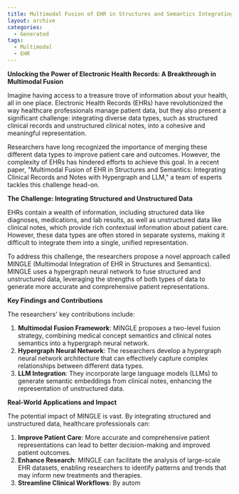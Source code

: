 ```yaml
---
title: Multimodal Fusion of EHR in Structures and Semantics Integrating Clinical Records and Notes with Hypergraph and LLM
layout: archive
categories:
  - Generated
tags:
  - Multimodal
  - EHR
---
```

**Unlocking the Power of Electronic Health Records: A Breakthrough in Multimodal Fusion**

Imagine having access to a treasure trove of information about your health, all in one place. Electronic Health Records (EHRs) have revolutionized the way healthcare professionals manage patient data, but they also present a significant challenge: integrating diverse data types, such as structured clinical records and unstructured clinical notes, into a cohesive and meaningful representation.

Researchers have long recognized the importance of merging these different data types to improve patient care and outcomes. However, the complexity of EHRs has hindered efforts to achieve this goal. In a recent paper, "Multimodal Fusion of EHR in Structures and Semantics: Integrating Clinical Records and Notes with Hypergraph and LLM," a team of experts tackles this challenge head-on.

**The Challenge: Integrating Structured and Unstructured Data**

EHRs contain a wealth of information, including structured data like diagnoses, medications, and lab results, as well as unstructured data like clinical notes, which provide rich contextual information about patient care. However, these data types are often stored in separate systems, making it difficult to integrate them into a single, unified representation.

To address this challenge, the researchers propose a novel approach called MINGLE (Multimodal Integration of EHR in Structures and Semantics). MINGLE uses a hypergraph neural network to fuse structured and unstructured data, leveraging the strengths of both types of data to generate more accurate and comprehensive patient representations.

**Key Findings and Contributions**

The researchers' key contributions include:

1. **Multimodal Fusion Framework**: MINGLE proposes a two-level fusion strategy, combining medical concept semantics and clinical notes semantics into a hypergraph neural network.
2. **Hypergraph Neural Network**: The researchers develop a hypergraph neural network architecture that can effectively capture complex relationships between different data types.
3. **LLM Integration**: They incorporate large language models (LLMs) to generate semantic embeddings from clinical notes, enhancing the representation of unstructured data.

**Real-World Applications and Impact**

The potential impact of MINGLE is vast. By integrating structured and unstructured data, healthcare professionals can:

1. **Improve Patient Care**: More accurate and comprehensive patient representations can lead to better decision-making and improved patient outcomes.
2. **Enhance Research**: MINGLE can facilitate the analysis of large-scale EHR datasets, enabling researchers to identify patterns and trends that may inform new treatments and therapies.
3. **Streamline Clinical Workflows**: By autom
